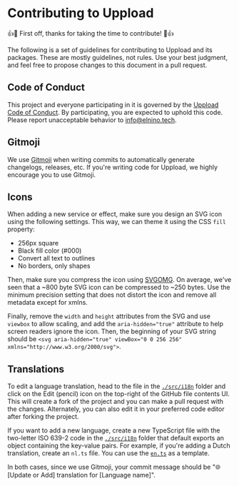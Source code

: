 # Contributing to Uppload

👍🎉 First off, thanks for taking the time to contribute! 🎉👍

The following is a set of guidelines for contributing to Uppload and its packages. These are mostly guidelines, not rules. Use your best judgment, and feel free to propose changes to this document in a pull request.

## Code of Conduct

This project and everyone participating in it is governed by the [Uppload Code of Conduct](https://github.com/elninotech/uppload/blob/master/CODE_OF_CONDUCT.md). By participating, you are expected to uphold this code. Please report unacceptable behavior to [info@elnino.tech](mailto:info@elnino.tech).

## Gitmoji

We use [Gitmoji](https://gitmoji.carloscuesta.me) when writing commits to automatically generate changelogs, releases, etc. If you're writing code for Uppload, we highly encourage you to use Gitmoji.

## Icons

When adding a new service or effect, make sure you design an SVG icon using the following settings. This way, we can theme it using the CSS `fill` property:

- 256px square
- Black fill color (#000)
- Convert all text to outlines
- No borders, only shapes

Then, make sure you compress the icon using [SVGOMG](https://jakearchibald.github.io/svgomg/). On average, we've seen that a ~800 byte SVG icon can be compressed to ~250 bytes. Use the minimum precision setting that does not distort the icon and remove all metadata except for xmlns.

Finally, remove the `width` and `height` attributes from the SVG and use `viewbox` to allow scaling, and add the `aria-hidden="true"` attribute to help screen readers ignore the icon. Then, the beginning of your SVG string should be `<svg aria-hidden="true" viewBox="0 0 256 256" xmlns="http://www.w3.org/2000/svg">`.

## Translations

To edit a language translation, head to the file in the [`./src/i18n`](https://github.com/elninotech/uppload/tree/typescript/src/i18n) folder and click on the Edit (pencil) icon on the top-right of the GitHub file contents UI. This will create a fork of the project and you can make a pull request with the changes. Alternately, you can also edit it in your preferred code editor after forking the project.

If you want to add a new language, create a new TypeScript file with the two-letter ISO 639-2 code in the [`./src/i18n`](https://github.com/elninotech/uppload/tree/typescript/src/i18n) folder that default exports an object containing the key-value pairs. For example, if you're adding a Dutch translation, create an `nl.ts` file. You can use the [`en.ts`](https://github.com/elninotech/uppload/blob/typescript/src/i18n/en.ts) as a template.

In both cases, since we use Gitmoji, your commit message should be ":globe_with_meridians: \[Update or Add] translation for \[Language name]".
